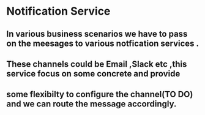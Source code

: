 # Notification Service
## In various business scenarios we have to pass on the meesages to various notfication services .
## These channels could be Email ,Slack etc ,this service focus on some concrete and provide 
## some flexibilty to configure the channel(TO DO) and we can route the message accordingly.

